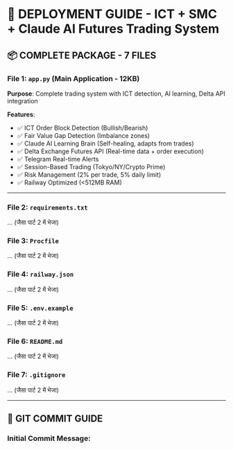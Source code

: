 # 🚀 DEPLOYMENT GUIDE - ICT + SMC + Claude AI Futures Trading System

## 📦 COMPLETE PACKAGE - 7 FILES

### File 1: `app.py` (Main Application - 12KB)
**Purpose**: Complete trading system with ICT detection, AI learning, Delta API integration

**Features**:
- ✅ ICT Order Block Detection (Bullish/Bearish)
- ✅ Fair Value Gap Detection (Imbalance zones)
- ✅ Claude AI Learning Brain (Self-healing, adapts from trades)
- ✅ Delta Exchange Futures API (Real-time data + order execution)
- ✅ Telegram Real-time Alerts
- ✅ Session-Based Trading (Tokyo/NY/Crypto Prime)
- ✅ Risk Management (2% per trade, 5% daily limit)
- ✅ Railway Optimized (<512MB RAM)

--- 

### File 2: `requirements.txt`
... (जैसा पार्ट 2 में भेजा)

### File 3: `Procfile`
... (जैसा पार्ट 2 में भेजा)

### File 4: `railway.json`
... (जैसा पार्ट 2 में भेजा)

### File 5: `.env.example`
... (जैसा पार्ट 2 में भेजा)

### File 6: `README.md`
... (जैसा पार्ट 2 में भेजा)

### File 7: `.gitignore`
... (जैसा पार्ट 2 में भेजा)

---

## 📝 GIT COMMIT GUIDE

### Initial Commit Message:
